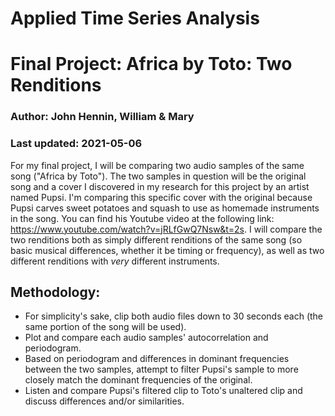 # Applied Time Series Analysis
# Final Project: Africa by Toto: Two Renditions
### Author: John Hennin, William & Mary
### Last updated: 2021-05-06

For my final project, I will be comparing two audio samples of the same song ("Africa by Toto"). The two samples in question will be the original song and a cover I discovered in my research for this project by an artist named Pupsi. I'm comparing this specific cover with the original because Pupsi carves sweet potatoes and squash to use as homemade instruments in the song. You can find his Youtube video at the following link: https://www.youtube.com/watch?v=jRLfGwQ7Nsw&t=2s. I will compare the two renditions both as simply different renditions of the same song (so basic musical differences, whether it be timing or frequency), as well as two different renditions with *very* different instruments. 

## Methodology:
-   For simplicity's sake, clip both audio files down to 30 seconds each (the same portion of the song will be used).
-   Plot and compare each audio samples' autocorrelation and periodogram.
-   Based on periodogram and differences in dominant frequencies between the two samples, attempt to filter Pupsi's sample to more closely match the dominant frequencies of the original.
-   Listen and compare Pupsi's filtered clip to Toto's unaltered clip and discuss differences and/or similarities.